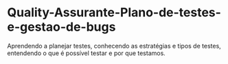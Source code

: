 # Quality-Assurante-Plano-de-testes-e-gestao-de-bugs

Aprendendo a planejar testes, conhecendo as estratégias e tipos de testes, entendendo o que é possível testar e por que testamos.
